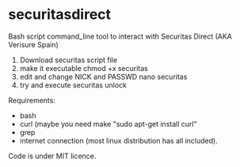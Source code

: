 # securitasdirect
Bash script command_line tool to interact with Securitas Direct (AKA Verisure Spain)

1. Download securitas script file
2. make it executable
  chmod +x securitas
3. edit and change NICK and PASSWD
  nano securitas
4. try and execute
  securitas unlock

Requirements:
- bash
- curl (maybe you need make "sudo apt-get install curl" 
- grep
- internet connection
(most linux distribution has all included).

Code is under MIT licence.
